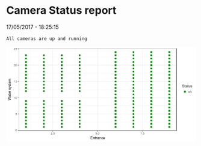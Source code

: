 Camera Status report
================
17/05/2017 - 18:25:15

    All cameras are up and running

![](camreport_files/figure-markdown_github/unnamed-chunk-2-1.png)
